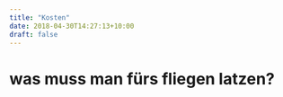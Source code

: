 ```yaml
---
title: "Kosten"
date: 2018-04-30T14:27:13+10:00
draft: false
---
```

# was muss man fürs fliegen latzen?
